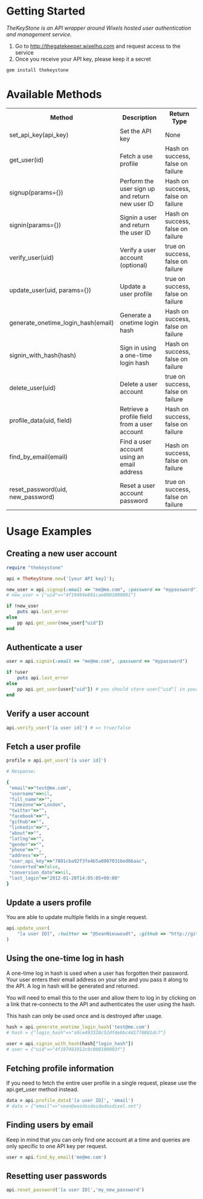 # Getting Started

*TheKeyStone is an API wrapper around Wixels hosted user authentication and management service.*

1. Go to http://thegatekeeper.wixelhq.com and request access to the service
2. Once you receive your API key, please keep it a secret

``` ruby
gem install thekeystone
```

#  Available Methods

<table>
  <tr>
    <th>Method</th><th>Description</th><th>Return Type</th>
  </tr>
  <tr>
    <td>set_api_key(api_key)</td><td>Set the API key</td><td>None</td>
  </tr>
  <tr>
    <td>get_user(id)</td><td>Fetch a use profile</td><td>Hash on success, false on failure</td>
  </tr>
  <tr>
    <td>signup(params={})</td><td>Perform the user sign up and return new user ID</td><td>Hash on success, false on failure</td>
  </tr>
  <tr>
    <td>signin(params={})</td><td>Signin a user and return the user ID</td><td>Hash on success, false on failure</td>
  </tr>
  <tr>
    <td>verify_user(uid)</td><td>Verify a user account (optional)</td><td>true on success, false on failure</td>
  </tr>
  <tr>
    <td>update_user(uid, params={})</td><td>Update a user profile</td><td>true on success, false on failure</td>
  </tr>
  <tr>
    <td>generate_onetime_login_hash(email)</td><td>Generate a onetime login hash</td><td>Hash on success, false on failure</td>
  </tr>
  <tr>
    <td>signin_with_hash(hash)</td><td>Sign in using a one-time login hash</td><td>Hash on success, false on failure</td>
  </tr>
  <tr>
    <td>delete_user(uid)</td><td>Delete a user account</td><td>true on success, false on failure</td>
  </tr>
  <tr>
    <td>profile_data(uid, field)</td><td>Retrieve a profile field from a user account</td><td>Hash on success, false on failure</td>
  </tr>
  <tr>
    <td>find_by_email(email)</td><td>Find a user account using an email address</td><td>Hash on success, false on failure</td>
  </tr>
  <tr>
    <td>reset_password(uid, new_password)</td><td>Reset a user account password</td><td>true on success, false on failure</td>
  </tr>
</table>

#  Usage Examples

Creating a new user account
---------------------------

``` ruby
require "thekeystone"

api = TheKeyStone.new('[your API key]');

new_user = api.signup(:email => "me@me.com", :password => "mypassword") 
# new_user = {"uid"=>"4f19494e601cae0001000001"}

if !new_user
	puts api.last_error
else
	pp api.get_user(new_user["uid"]) 
end
```

Authenticate a user
-------------------

``` ruby
user = api.signin(:email => "me@me.com", :password => "mypassword")

if !user
	puts api.last_error
else
	pp api.get_user(user["uid"]) # you should store user["uid"] in your session at this point
end
```

Verify a user account
---------------------

``` ruby
api.verify_user('[a user id]') # => true/false
```

Fetch a user profile
--------------------

``` ruby
profile = api.get_user('[a user id]')

# Response:

{
 "email"=>"test@me.com",
 "username"=>nil,
 "full_name"=>"",
 "timezone"=>"London",
 "twitter"=>"",
 "facebook"=>"",
 "github"=>"",
 "linkedin"=>"",
 "about"=>"",
 "latlng"=>"",
 "gender"=>"",
 "phone"=>"",
 "address"=>"",
 "user_api_key"=>"7801cba92f3fe4b5a00070316ed66aac",
 "converted"=>false,
 "conversion_date"=>nil,
 "last_login"=>"2012-01-20T14:05:05+00:00"
}
```

Update a users profile
----------------------
You are able to update multiple fields in a single request.

``` ruby
api.update_user(
	"[a user ID]", :twitter => "@SeanNieuwoudt", :github => "http://github.com/organizations/Wixel"
)
```

Using the one-time log in hash
------------------------------
A one-time log in hash is used when a user has forgotten their password. Your user enters their email 
address on your site and you pass it along to the API. A log in hash will be generated and returned.

You will need to email this to the user and allow them to log in by clicking on a link that 
re-connects to the API and authenticates the user using the hash.

This hash can only be used once and is destroyed after usage.

``` ruby
hash = api.generate_onetime_login_hash('test@me.com') 
# hash = {"login_hash"=>"a9ce493328c52dfdebbc4d1776881dc7"}
	
user = api.signin_with_hash(hash["login_hash"])
# user = {"uid"=>"4f197491912c0c000100003f"}
```

Fetching profile information
----------------------------
If you need to fetch the entire user profile in a single request, please use the api.get_user method instead. 

``` ruby
data = api.profile_data('[a user ID]', 'email')
# data = {"email"=>"sean@wasdasdasdadasdixel.net"}
```

Finding users by email
----------------------
Keep in mind that you can only find one account at a time and queries are only specific to one API key per 
request. 

``` ruby
user = api.find_by_email('me@me.com')
```

Resetting user passwords
------------------------
``` ruby
api.reset_password('[a user ID]','my_new_password')
```




